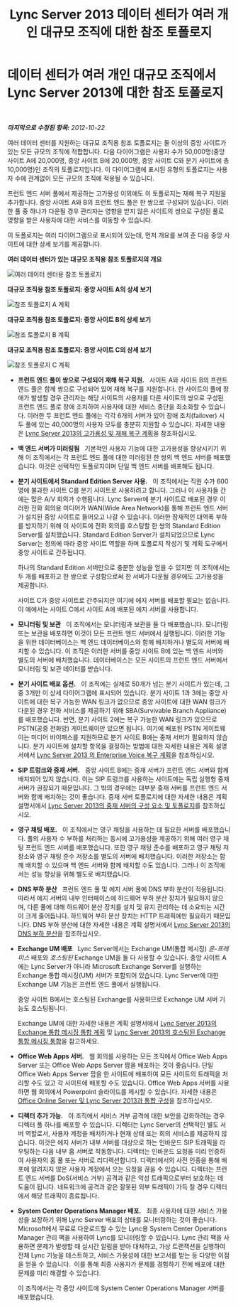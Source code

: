 ﻿---
title: Lync Server 2013 데이터 센터가 여러 개인 대규모 조직에 대한 참조 토폴로지
TOCTitle: 데이터 센터가 여러 개인 대규모 조직에 대한 참조 토폴로지
ms:assetid: 9a6aeae6-629b-49e6-9804-7ef369d7c3dc
ms:mtpsurl: https://technet.microsoft.com/ko-kr/library/Gg398797(v=OCS.15)
ms:contentKeyID: 49304496
ms.date: 08/24/2015
mtps_version: v=OCS.15
ms.translationtype: HT
---

# 데이터 센터가 여러 개인 대규모 조직에서 Lync Server 2013에 대한 참조 토폴로지

 

_**마지막으로 수정된 항목:** 2012-10-22_

여러 데이터 센터를 지원하는 대규모 조직용 참조 토폴로지는 둘 이상의 중앙 사이트가 있는 모든 규모의 조직에 적합합니다. 다음 다이어그램은 사용자 수가 50,000명(중앙 사이트 A에 20,000명, 중앙 사이트 B에 20,000명, 중앙 사이트 C와 분기 사이트에 총 10,000명)인 조직의 토폴로지입니다. 이 다이어그램에 표시된 유형의 토폴로지는 사용자 수에 관계없이 모든 규모의 조직에 적용될 수 있습니다.

프런트 엔드 서버 풀에서 제공하는 고가용성 이외에도 이 토폴로지는 재해 복구 지원을 추가합니다. 중앙 사이트 A와 B의 프런트 엔드 풀은 한 쌍으로 구성되어 있습니다. 이러한 풀 중 하나가 다운될 경우 관리자는 영향을 받지 않은 사이트의 쌍으로 구성된 풀로 영향을 받은 사용자에 대한 서비스를 이동할 수 있습니다.

이 토폴로지는 여러 다이어그램으로 표시되어 있는데, 먼저 개요를 보여 준 다음 중앙 사이트에 대한 상세 보기를 제공합니다.

**여러 데이터 센터가 있는 대규모 조직용 참조 토폴로지의 개요**

![여러 데이터 센터용 참조 토폴로지](images/Gg398797.471e1ce9-be11-44b9-9f4a-59e0551b7b30(OCS.15).jpg "여러 데이터 센터용 참조 토폴로지")

**대규모 조직용 참조 토폴로지: 중앙 사이트 A의 상세 보기**

![참조 토폴로지 A 계획](images/Gg398797.dab33f19-e77b-42da-9047-858fb9851264(OCS.15).jpg "참조 토폴로지 A 계획")

**대규모 조직용 참조 토폴로지: 중앙 사이트 B의 상세 보기**

![참조 토폴로지 B 계획](images/Gg398797.5ccaf1d4-bd53-4cb7-96fe-723147334e7f(OCS.15).jpg "참조 토폴로지 B 계획")

**대규모 조직용 참조 토폴로지: 중앙 사이트 C의 상세 보기**

![참조 토폴로지 C 계획](images/Gg398797.7238ca40-340c-491f-b497-ddc2665dadb6(OCS.15).jpg "참조 토폴로지 C 계획")

  - **프런트 엔드 풀이 쌍으로 구성되어 재해 복구 지원.**   사이트 A와 사이트 B의 프런트 엔드 풀은 함께 쌍으로 구성되어 있어 재해 복구를 지원합니다. 한 사이트의 풀에 장애가 발생할 경우 관리자는 해당 사이트의 사용자를 다른 사이트의 쌍으로 구성된 프런트 엔드 풀로 장애 조치하여 사용자에 대한 서비스 중단을 최소화할 수 있습니다. 이러한 두 프런트 엔드 풀에는 각각 6개의 서버가 있어 장애 조치(failover) 시 두 풀에 있는 40,000명의 사용자 모두를 충분히 지원할 수 있습니다. 자세한 내용은 [Lync Server 2013의 고가용성 및 재해 복구 계획](lync-server-2013-planning-for-high-availability-and-disaster-recovery.md)을 참조하십시오.

  - **백 엔드 서버가 미러링됨**   기본적인 사용자 기능에 대한 고가용성을 향상시키기 위해 이 조직에서는 각 프런트 엔드 풀에 대한 미러링된 한 쌍의 백 엔드 서버를 배포했습니다. 이것은 선택적인 토폴로지이며 단일 백 엔드 서버를 배포해도 됩니다.

  - **분기 사이트에서 Standard Edition Server 사용.**   이 조직에서는 직원 수가 600명에 불과한 사이트 C를 분기 사이트로 사용하려고 합니다. 그러나 이 사용자들 간에는 많은 A/V 회의가 수행됩니다. Lync Server에 분기 사이트로 배포된 경우 이러한 전화 회의용 미디어가 WAN(Wide Area Network)를 통해 프런트 엔드 서버가 설치된 중앙 사이트로 들어오고 나갈 수 있습니다. 이러한 잠재적인 대역폭 부하를 방지하기 위해 이 사이트에 전화 회의를 호스팅할 한 쌍의 Standard Edition Server를 설치했습니다. Standard Edition Server가 설치되었으므로 Lync Server는 정의에 따라 중앙 사이트 역할을 하며 토폴로지 작성기 및 계획 도구에서 중앙 사이트로 간주됩니다.
    
    하나의 Standard Edition 서버만으로 충분한 성능을 얻을 수 있지만 이 조직에서는 두 개를 배포하고 한 쌍으로 구성함으로써 한 서버가 다운될 경우에도 고가용성을 제공합니다.
    
    사이트 C가 중앙 사이트로 간주되지만 여기에 에지 서버를 배포할 필요는 없습니다. 이 예에서는 사이트 C에서 사이트 A에 배포된 에지 서버를 사용합니다.

  - **모니터링 및 보관**   이 조직에서는 모니터링과 보관을 둘 다 배포했습니다. 모니터링 또는 보관을 배포하면 이것이 모든 프런트 엔드 서버에서 실행됩니다. 이러한 기능을 위한 데이터베이스는 백 엔드 데이터베이스와 함께 배치하거나 별도의 서버에 배치할 수 있습니다. 이 조직은 이러한 서버를 중앙 사이트 B에 있는 백 엔드 서버와 별도의 서버에 배치했습니다. 데이터베이스는 모든 사이트의 프런트 엔드 서버에서 모니터링 및 보관 데이터를 받습니다.

  - **분기 사이트 배포 옵션.**   이 조직에는 실제로 50개가 넘는 분기 사이트가 있는데, 그 중 3개만 이 상세 다이어그램에 표시되어 있습니다. 분기 사이트 1과 3에는 중앙 사이트에 대한 복구 가능한 WAN 링크가 없으므로 중앙 사이트에 대한 WAN 링크가 다운된 경우 전화 서비스를 제공하기 위해 SBA(Survivable Branch Appliance)를 배포했습니다. 반면, 분기 사이트 2에는 복구 가능한 WAN 링크가 있으므로 PSTN(공중 전화망) 게이트웨이만 있으면 됩니다. 여기에 배포된 PSTN 게이트웨이는 미디어 바이패스를 지원하므로 분기 사이트 B에는 중재 서버가 필요하지 않습니다. 분기 사이트에 설치할 항목을 결정하는 방법에 대한 자세한 내용은 계획 설명서에서 [Lync Server 2013 의 Enterprise Voice 복구 계획](lync-server-2013-planning-for-enterprise-voice-resiliency.md)을 참조하십시오.

  - **SIP 트렁크와 중재 서버.**   중앙 사이트 B에는 중재 서버가 프런트 엔드 서버와 함께 배치되어 있지 않습니다. 이는 SIP 트렁크를 사용하는 사이트에는 독립 실행형 중재 서버가 권장되기 때문입니다. 그 밖의 경우에는 대부분 중재 서버를 프런트 엔드 서버와 함께 배치하는 것이 좋습니다. 중재 서버 토폴로지에 대한 자세한 내용은 계획 설명서에서 [Lync Server 2013의 중재 서버의 구성 요소 및 토폴로지](lync-server-2013-components-and-topologies-for-mediation-server.md)를 참조하십시오.

  - **영구 채팅 배포.**   이 조직에서는 영구 채팅을 사용하는 데 필요한 서버를 배포했습니다. 풀의 사용자 수 부하를 처리하는 동시에 고가용성을 제공하기 위해 여러 영구 채팅 프런트 엔드 서버를 배포했습니다. 또한 영구 채팅 준수를 배포하고 영구 채팅 저장소와 영구 채팅 준수 저장소를 별도의 서버에 배치했습니다. 이러한 저장소는 함께 배치할 수 있으며 백 엔드 서버와 함께 배치할 수도 있습니다. 그러나 이 조직에서는 성능 향상을 위해 별도로 배치했습니다.

  - **DNS 부하 분산**   프런트 엔드 풀 및 에지 서버 풀에 DNS 부하 분산이 적용됩니다. 따라서 에지 서버의 내부 인터페이스에 하드웨어 부하 분산 장치가 필요하지 않으며, 다른 풀에 대해 하드웨어 분산 장치를 설치 및 유지 관리하는 데 소요되는 시간이 크게 줄어듭니다. 하드웨어 부하 분산 장치는 HTTP 트래픽에만 필요하기 때문입니다. DNS 부하 분산에 대한 자세한 내용은 계획 설명서에서 [Lync Server 2013의 DNS 부하 분산](lync-server-2013-dns-load-balancing.md)을 참조하십시오.

  - **Exchange UM 배포**   Lync Server에서는 Exchange UM(통합 메시징) *온-프레미스* 배포와 *호스팅된* Exchange UM을 둘 다 사용할 수 있습니다. 중앙 사이트 A에는 Lync Server가 아니라 Microsoft Exchange Server를 실행하는 Exchange 통합 메시징(UM) 서버가 포함되어 있습니다. Lync Server에 대한 Exchange UM 기능은 프런트 엔드 풀에서 실행됩니다.
    
    중앙 사이트 B에서는 호스팅된 Exchange를 사용하므로 Exchange UM 서버 기능도 호스팅됩니다.
    
    Exchange UM에 대한 자세한 내용은 계획 설명서에서 [Lync Server 2013의 Exchange 통합 메시징 통합 계획](lync-server-2013-planning-for-exchange-unified-messaging-integration.md) 및 [Lync Server 2013의 호스팅된 Exchange 통합 메시징 통합](lync-server-2013-hosted-exchange-unified-messaging-integration.md)을 참고하세요.

  - **Office Web Apps 서버.**   웹 회의를 사용하는 모든 조직에서 Office Web Apps Server 또는 Office Web Apps Server 팜을 배포하는 것이 좋습니다. 단일 Office Web Apps Server 팜을 한 사이트에 배포하여 모든 사이트의 트래픽을 처리할 수도 있고 각 사이트에 배포할 수도 있습니다. Office Web Apps 서버를 사용하면 웹 회의에서 Powerpoint 슬라이드를 제시할 수 있습니다. 자세한 내용은 [Office Online Server 및 Lync Server 2013과 통합 구성](lync-server-2013-enabling-office-web-apps-server-and-lync-server-2013.md)을 참조하십시오.

  - **디렉터 추가 가능.**   이 조직에서 서비스 거부 공격에 대한 보안을 강화하려는 경우 디렉터 풀 하나를 배포할 수 있습니다. 디렉터는 Lync Server의 선택적인 별도 서버 역할로서, 사용자 계정을 배치하거나 현재 상태 또는 회의 서비스를 제공하지 않습니다. 이것은 에지 서버가 내부 서버를 대상으로 하는 인바운드 SIP 트래픽을 라우팅하는 다음 내부 홉 서버로 작동합니다. 디렉터는 인바운드 요청을 미리 인증하여 사용자의 홈 풀 또는 서버로 리디렉션합니다. 디렉터에서의 사전 인증을 통해 배포에 알려지지 않은 사용자 계정에서 오는 요청을 끊을 수 있습니다. 디렉터는 프런트 엔드 서버를 DoS(서비스 거부) 공격과 같은 악성 트래픽으로부터 보호하는 데 도움이 됩니다. 네트워크에 공격과 같은 잘못된 외부 트래픽이 가득 찰 경우 디렉터에서 해당 트래픽이 종료됩니다.

  - **System Center Operations Manager 배포.**   최종 사용자에 대한 서비스 가용성을 보장하기 위해 Lync Server 배포의 상태를 모니터링하는 것이 좋습니다. Microsoft에서 무료로 다운로드할 수 있는 Lync용 System Center Operations Manager 관리 팩을 사용하여 Lync를 모니터링할 수 있습니다. Lync 관리 팩을 사용하면 문제가 발생할 때 실시간 알림을 받아 대처하고, 가상 트랜잭션을 실행하여 전체 Lync 기능을 테스트하고, 서비스 가용성에 대한 보고서를 받는 등 다양한 이점을 얻을 수 있습니다.  이를 통해 최종 사용자가 문제를 경험하기 전에 배포에 대한 문제를 미리 해결할 수 있습니다.
    
    이 조직에서는 각 중앙 사이트에 System Center Operations Manager 서버를 배포했습니다.

